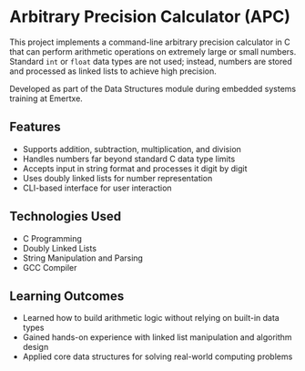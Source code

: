 # Arbitrary Precision Calculator (APC)

This project implements a command-line arbitrary precision calculator in C that can perform arithmetic operations on extremely large or small numbers. Standard `int` or `float` data types are not used; instead, numbers are stored and processed as linked lists to achieve high precision.

Developed as part of the Data Structures module during embedded systems training at Emertxe.

## Features

- Supports addition, subtraction, multiplication, and division
- Handles numbers far beyond standard C data type limits
- Accepts input in string format and processes it digit by digit
- Uses doubly linked lists for number representation
- CLI-based interface for user interaction

## Technologies Used

- C Programming
- Doubly Linked Lists
- String Manipulation and Parsing
- GCC Compiler


## Learning Outcomes

- Learned how to build arithmetic logic without relying on built-in data types
- Gained hands-on experience with linked list manipulation and algorithm design
- Applied core data structures for solving real-world computing problems

